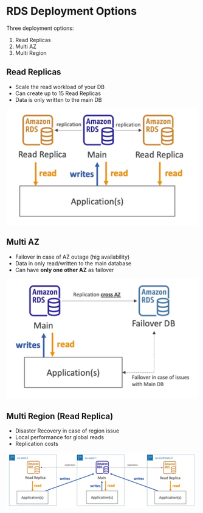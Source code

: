 # RDS Deployment Options

Three deployment options:
1. Read Replicas
2. Multi AZ
3. Multi Region

## Read Replicas

- Scale the read workload of your DB
- Can create up to 15 Read Replicas
- Data is only written to the main DB

![RDS Read Replicas](../../images/database/rds_read_replica.png)

## Multi AZ

- Failover in case of AZ outage (hig availability)
- Data in only read/written to the main database
- Can have **only one other AZ** as failover

![RDS Multi AZ](../../images/database/rds_multi_az.png)

## Multi Region (Read Replica)

- Disaster Recovery in case of region issue
- Local performance for global reads
- Replication costs

![RDS Multi Region](../../images/database/rds_multi_region.png)

